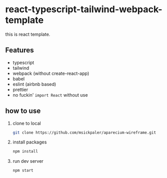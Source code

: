 # react-typescript-tailwind-webpack-template

this is react template.

## Features

- typescript
- tailwind
- webpack (without create-react-app)
- babel
- eslint (airbnb based)
- prettier
- no fuckin' `import React` without use

## how to use

1. clone to local
   ```sh
   git clone https://github.com/msickpaler/aparecium-wireframe.git
   ```
2. install packages
   ```sh
   npm install
   ```
3. run dev server
   ```sh
   npm start
   ```
